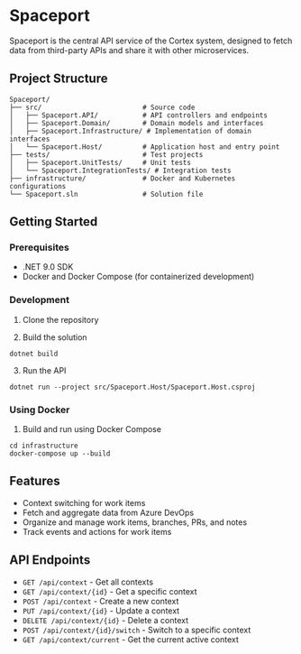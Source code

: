 # Spaceport

Spaceport is the central API service of the Cortex system, designed to fetch data from third-party APIs and share it with other microservices.

## Project Structure

```
Spaceport/
├── src/                         # Source code
│   ├── Spaceport.API/           # API controllers and endpoints
│   ├── Spaceport.Domain/        # Domain models and interfaces
│   ├── Spaceport.Infrastructure/ # Implementation of domain interfaces
│   └── Spaceport.Host/          # Application host and entry point
├── tests/                       # Test projects
│   ├── Spaceport.UnitTests/     # Unit tests
│   └── Spaceport.IntegrationTests/ # Integration tests
├── infrastructure/              # Docker and Kubernetes configurations
└── Spaceport.sln                # Solution file
```

## Getting Started

### Prerequisites

- .NET 9.0 SDK
- Docker and Docker Compose (for containerized development)

### Development

1. Clone the repository

2. Build the solution
```
dotnet build
```

3. Run the API
```
dotnet run --project src/Spaceport.Host/Spaceport.Host.csproj
```

### Using Docker

1. Build and run using Docker Compose
```
cd infrastructure
docker-compose up --build
```

## Features

- Context switching for work items
- Fetch and aggregate data from Azure DevOps
- Organize and manage work items, branches, PRs, and notes
- Track events and actions for work items

## API Endpoints

- `GET /api/context` - Get all contexts
- `GET /api/context/{id}` - Get a specific context
- `POST /api/context` - Create a new context
- `PUT /api/context/{id}` - Update a context
- `DELETE /api/context/{id}` - Delete a context
- `POST /api/context/{id}/switch` - Switch to a specific context
- `GET /api/context/current` - Get the current active context